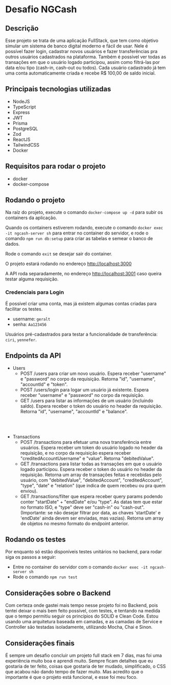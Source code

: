 # Desafio NGCash

## Descrição
Esse projeto se trata de uma aplicação FullStack, que tem como objetivo simular um sistema de banco digital moderno e fácil de usar.
Nele é possível fazer login, cadastrar novos usuários e fazer transferências pra outros usuários cadastrados na plataforma.
Também é possível ver todas as transações em que o usuário logado participou, assim como filtrá-las por data e/ou tipo (cash-in, cash-out ou todos).
Cada usuário cadastrado já tem uma conta automaticamente criada e recebe R$ 100,00 de saldo inicial.

## Principais tecnologias utilizadas
- NodeJS
- TypeScript
- Express
- JWT
- Prisma
- PostgreSQL
- Zod
- ReactJS
- TailwindCSS
- Docker

## Requisitos para rodar o projeto
- docker
- docker-compose

## Rodando o projeto
Na raíz do projeto, execute o comando `docker-compose up -d` para subir os containers da aplicação.

Quando os containers estiverem rodando, execute o comando `docker exec -it ngcash-server sh` para entrar no container do servidor, e rode o comando `npm run db:setup` para criar as tabelas e semear o banco de dados.

Rode o comando `exit` se desejar sair do container.

O projeto estará rodando no endereço [http://localhost:3000](http://localhost:3000)

A API roda separadamente, no endereço [http://localhost:3001](http://localhost:3001) caso queira testar alguma requisição.

### Credenciais para Login
É possível criar uma conta, mas já existem algumas contas criadas para facilitar os testes.
- username: `geralt`
- senha: `Aa123456`

Usuários pré-cadastrados para testar a funcionalidade de transferência: `ciri`, `yennefer`.

## Endpoints da API
- Users
  - POST /users para criar um novo usuário. Espera receber "username" e "password" no corpo da requisição. Retorna "id", "username", "accountId" e "token".
  - POST /users/login para logar um usuário já existente. Espera receber "username" e "password" no corpo da requisição.
  - GET /users para listar as informações de um usuário (incluindo saldo). Espera receber o token do usuário no header da requisição. Retorna "id", "username", "accountId" e "balance".
<br>
<br>

- Transactions
  - POST /transactions para efetuar uma nova transferência entre usuários. Espera receber um token do usuário logado no header da requisição, e no corpo da requisição espera receber "creditedAccountUsername" e "value". Retorna "debitedValue".
  - GET /transactions para listar todas as transações em que o usuário logado participou. Espera receber o token do usuário no header da requisição. Retorna um array de transações feitas e recebidas pelo usuário, com "debitedValue", "debitedAccount", "creditedAccount", "type", "date" e "relation" (que indica de quem recebeu ou pra quem enviou).
  - GET /transactions/filter que espera receber query params podendo conter "startDate" + "endDate" e/ou "type". As datas tem que estar no formato ISO, e "type" deve ser "cash-in" ou "cash-out". (Importante: se não desejar filtrar por data, as chaves 'startDate' e 'endDate' ainda devem ser enviadas, mas vazias). Retorna um array de objetos no mesmo formato do endpoint anterior.

## Rodando os testes
Por enquanto só estão disponíveis testes unitários no backend, para rodar siga os passos a seguir:
- Entre no container do servidor com o comando `docker exec -it ngcash-server sh`
- Rode o comando `npm run test`

## Considerações sobre o Backend
Com certeza onde gastei mais tempo nesse projeto foi no Backend, pois tentei deixar o mais bem feito possível, com testes, e tentando na medida que o tempo permitiu seguir os princípios do SOLID e Clean Code. Estou usando uma arquitetura baseada em camadas, e as camadas de Service e Controller são testadas isoladamente, utilizando Mocha, Chai e Sinon.

## Considerações finais
É sempre um desafio concluir um projeto full stack em 7 dias, mas foi uma experiência muito boa e aprendi muito. Sempre ficam detalhes que eu gostaria de ter feito, coisas que gostaria de ter mudado, simplificado, o CSS que acabou não dando tempo de fazer muito. Mas acredito que o importante é que o projeto está funcional, e esse foi meu foco.
